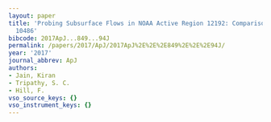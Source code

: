 ```yaml
---
layout: paper
title: 'Probing Subsurface Flows in NOAA Active Region 12192: Comparison with NOAA
  10486'
bibcode: 2017ApJ...849...94J
permalink: /papers/2017/ApJ/2017ApJ%2E%2E%2E849%2E%2E%2E94J/
year: '2017'
journal_abbrev: ApJ
authors:
- Jain, Kiran
- Tripathy, S. C.
- Hill, F.
vso_source_keys: {}
vso_instrument_keys: {}
---
```


